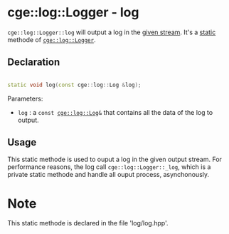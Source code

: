 # cge::log::Logger - log

`cge::log::Logger::log` will output a log in the [given stream](./setOutputStream.md). It's a [static](https://en.cppreference.com/w/cpp/language/static) methode of [`cge::log::Logger`](./../Logger.md).

## Declaration

```cpp

static void log(const cge::log::Log &log);

```

Parameters:
- `log` : a `const `[`cge::log::Log`](./../Log.md)`&` that contains all the data of the log to output.

## Usage

This static methode is used to ouput a log in the given output stream. For performance reasons, the log call `cge::log::Logger::_log`, which is a private static methode and handle all ouput process, asynchonously.

# Note

This static methode is declared in the file 'log/log.hpp'.